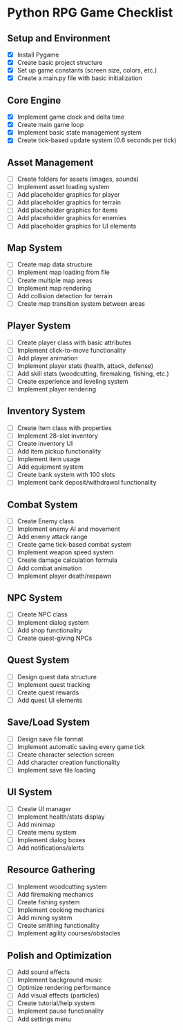 # Python RPG Game Checklist

## Setup and Environment
- [x] Install Pygame
- [x] Create basic project structure
- [x] Set up game constants (screen size, colors, etc.)
- [x] Create a main.py file with basic initialization

## Core Engine
- [x] Implement game clock and delta time
- [x] Create main game loop
- [x] Implement basic state management system
- [x] Create tick-based update system (0.6 seconds per tick)

## Asset Management
- [ ] Create folders for assets (images, sounds)
- [ ] Implement asset loading system
- [ ] Add placeholder graphics for player
- [ ] Add placeholder graphics for terrain
- [ ] Add placeholder graphics for items
- [ ] Add placeholder graphics for enemies
- [ ] Add placeholder graphics for UI elements

## Map System
- [ ] Create map data structure
- [ ] Implement map loading from file
- [ ] Create multiple map areas
- [ ] Implement map rendering
- [ ] Add collision detection for terrain
- [ ] Create map transition system between areas

## Player System
- [ ] Create player class with basic attributes
- [ ] Implement click-to-move functionality
- [ ] Add player animation
- [ ] Implement player stats (health, attack, defense)
- [ ] Add skill stats (woodcutting, firemaking, fishing, etc.)
- [ ] Create experience and leveling system
- [ ] Implement player rendering

## Inventory System
- [ ] Create Item class with properties
- [ ] Implement 28-slot inventory
- [ ] Create inventory UI
- [ ] Add item pickup functionality
- [ ] Implement item usage
- [ ] Add equipment system
- [ ] Create bank system with 100 slots
- [ ] Implement bank deposit/withdrawal functionality

## Combat System
- [ ] Create Enemy class
- [ ] Implement enemy AI and movement
- [ ] Add enemy attack range
- [ ] Create game tick-based combat system
- [ ] Implement weapon speed system
- [ ] Create damage calculation formula
- [ ] Add combat animation
- [ ] Implement player death/respawn

## NPC System
- [ ] Create NPC class
- [ ] Implement dialog system
- [ ] Add shop functionality
- [ ] Create quest-giving NPCs

## Quest System
- [ ] Design quest data structure
- [ ] Implement quest tracking
- [ ] Create quest rewards
- [ ] Add quest UI elements

## Save/Load System
- [ ] Design save file format
- [ ] Implement automatic saving every game tick
- [ ] Create character selection screen
- [ ] Add character creation functionality
- [ ] Implement save file loading

## UI System
- [ ] Create UI manager
- [ ] Implement health/stats display
- [ ] Add minimap
- [ ] Create menu system
- [ ] Implement dialog boxes
- [ ] Add notifications/alerts

## Resource Gathering
- [ ] Implement woodcutting system
- [ ] Add firemaking mechanics
- [ ] Create fishing system
- [ ] Implement cooking mechanics
- [ ] Add mining system
- [ ] Create smithing functionality
- [ ] Implement agility courses/obstacles

## Polish and Optimization
- [ ] Add sound effects
- [ ] Implement background music
- [ ] Optimize rendering performance
- [ ] Add visual effects (particles)
- [ ] Create tutorial/help system
- [ ] Implement pause functionality
- [ ] Add settings menu
